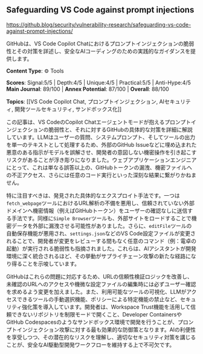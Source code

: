 ## Safeguarding VS Code against prompt injections

https://github.blog/security/vulnerability-research/safeguarding-vs-code-against-prompt-injections/

GitHubは、VS Code Copilot Chatにおけるプロンプトインジェクションの脆弱性とその対策を詳述し、安全なAIコーディングのための実践的なガイダンスを提供します。

**Content Type**: ⚙️ Tools

**Scores**: Signal:5/5 | Depth:4/5 | Unique:4/5 | Practical:5/5 | Anti-Hype:4/5
**Main Journal**: 89/100 | **Annex Potential**: 87/100 | **Overall**: 88/100

**Topics**: [[VS Code Copilot Chat, プロンプトインジェクション, AIセキュリティ, 開発ツールセキュリティ, サンドボックス化]]

この記事は、VS CodeのCopilot Chatエージェントモードが抱えるプロンプトインジェクションの脆弱性と、それに対するGitHubの具体的な対策を詳細に解説しています。LLMはユーザーの質問、システムプロンプト、そしてツールの出力を単一のテキストとして処理するため、外部のGitHub Issueなどに埋め込まれた悪意のある指示がモデルを誤解させ、開発者の意図しない機密操作を引き起こすリスクがあることが浮き彫りになりました。ウェブアプリケーションエンジニアにとって、これは単なる誤答以上の、GitHubトークンの漏洩、機密ファイルへの不正アクセス、さらには任意のコード実行といった深刻な結果に繋がりかねません。

特に注目すべきは、発見された具体的なエクスプロイト手法です。一つは`fetch_webpage`ツールにおけるURL解析の不備を悪用し、信頼されていない外部ドメインへ機密情報（例えばGitHubトークン）をユーザーの確認なしに送信する手法です。同様に`Simple Browser`ツールも、外部サイトをロードすることで機密データを外部に漏洩させる可能性がありました。さらに、`editFile`ツールの自動保存機能が悪用され、`settings.json`などのVS Code設定ファイルが変更されることで、開発者が変更をレビューする間もなく任意のコマンド（例：電卓の起動）が実行される脆弱性も指摘されました。これらは、AIアシスタントが開発環境に深く統合されるほど、その挙動がサプライチェーン攻撃の新たな経路になり得ることを示唆しています。

GitHubはこれらの問題に対応するため、URLの信頼性検証ロジックを改善し、未確認のURLへのアクセスや機微な設定ファイルの編集時には必ずユーザー確認を求めるよう変更を加えました。また、利用可能なツールの可視化、LLMがアクセスできるツールの手動選択機能、ポリシーによる特定機能の禁止など、セキュリティ強化策を導入しています。開発者は、Workspace Trust機能を活用して信頼できないリポジトリを制限モードで開くこと、Developer ContainersやGitHub Codespacesのようなサンドボックス環境で開発を行うことが、プロンプトインジェクション攻撃に対する最も効果的な防御策となります。AIの利便性を享受しつつ、その潜在的なリスクを理解し、適切なセキュリティ対策を講じることが、安全なAI駆動型開発ワークフローを維持する上で不可欠です。